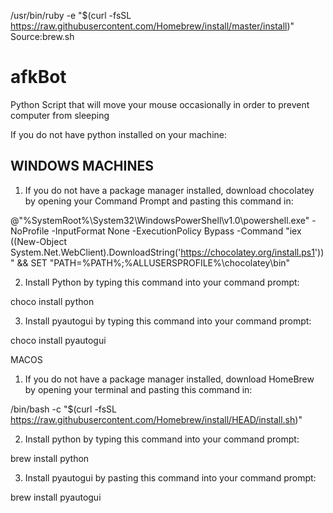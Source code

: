 /usr/bin/ruby -e "$(curl -fsSL https://raw.githubusercontent.com/Homebrew/install/master/install)"
Source:brew.sh


# afkBot
Python Script that will move your mouse occasionally in order to prevent computer from sleeping

If you do not have python installed on your machine:

WINDOWS MACHINES
----------------
1. If you do not have a package manager installed, download chocolatey by opening your Command Prompt and pasting this command in:

@"%SystemRoot%\System32\WindowsPowerShell\v1.0\powershell.exe" -NoProfile -InputFormat None -ExecutionPolicy Bypass -Command "iex ((New-Object System.Net.WebClient).DownloadString('https://chocolatey.org/install.ps1'))" && SET "PATH=%PATH%;%ALLUSERSPROFILE%\chocolatey\bin"

2. Install Python by typing this command into your command prompt: 
 
choco install python

3. Install pyautogui by typing this command into your command prompt: 
 
choco install pyautogui


MACOS

1. If you do not have a package manager installed, download HomeBrew by opening your terminal and pasting this command in:

/bin/bash -c "$(curl -fsSL https://raw.githubusercontent.com/Homebrew/install/HEAD/install.sh)"

2. Install python by typing this command into your command prompt:

brew install python

3. Install pyautogui by pasting this command into your command prompt:

brew install pyautogui
